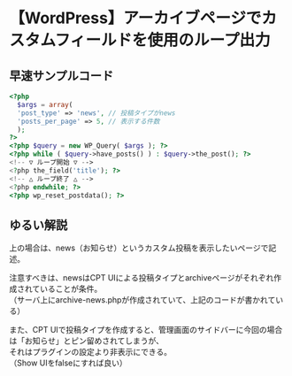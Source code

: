 # 【WordPress】アーカイブページでカスタムフィールドを使用のループ出力

## 早速サンプルコード  

```php
<?php
  $args = array(
  'post_type' => 'news', // 投稿タイプがnews
  'posts_per_page' => 5, // 表示する件数
  );
?>
<?php $query = new WP_Query( $args ); ?>
<?php while ( $query->have_posts() ) : $query->the_post(); ?>
<!-- ▽ ループ開始 ▽ -->
<?php the_field('title'); ?>
<!-- △ ループ終了 △ -->
<?php endwhile; ?>
<?php wp_reset_postdata(); ?>
```

## ゆるい解説  
上の場合は、news（お知らせ）というカスタム投稿を表示したいページで記述。  

注意すべきは、newsはCPT UIによる投稿タイプとarchiveページがそれぞれ作成されていることが条件。  
（サーバ上にarchive-news.phpが作成されていて、上記のコードが書かれている）  

また、CPT UIで投稿タイプを作成すると、管理画面のサイドバーに今回の場合は「お知らせ」とピン留めされてしまうが、  
それはプラグインの設定より非表示にできる。  
（Show UIをfalseにすれば良い）  